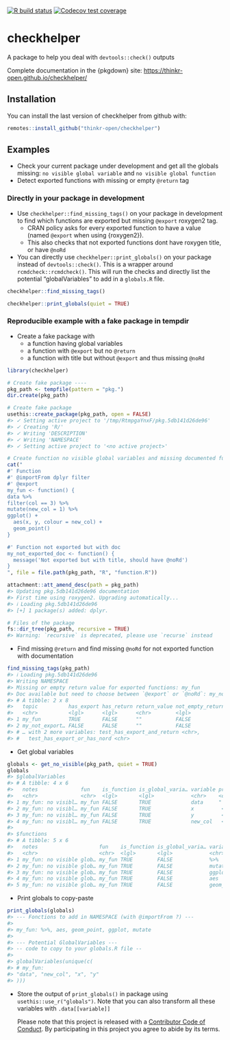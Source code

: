
<!-- README.md is generated from README.Rmd. Please edit that file -->
<!-- badges: start -->

[![R build
status](https://github.com/ThinkR-open/checkhelper/workflows/R-CMD-check/badge.svg)](https://github.com/ThinkR-open/checkhelper/actions)
[![Codecov test
coverage](https://codecov.io/gh/ThinkR-open/checkhelper/branch/master/graph/badge.svg)](https://codecov.io/gh/ThinkR-open/checkhelper?branch=master)
<!-- badges: end -->

# checkhelper

A package to help you deal with `devtools::check()` outputs

Complete documentation in the {pkgdown} site:
<https://thinkr-open.github.io/checkhelper/>

## Installation

You can install the last version of checkhelper from github with:

``` r
remotes::install_github("thinkr-open/checkhelper")
```

## Examples

-   Check your current package under development and get all the globals
    missing: `no visible global variable` and
    `no visible global function`
-   Detect exported functions with missing or empty `@return` tag

### Directly in your package in development

-   Use `checkhelper::find_missing_tags()` on your package in
    development to find which functions are exported but missing
    `@export` roxygen2 tag.
    -   CRAN policy asks for every exported function to have a value
        (named `@export` when using {roxygen2}).
    -   This also checks that not exported functions dont have roxygen
        title, or have `@noRd`
-   You can directly use `checkhelper::print_globals()` on your package
    instead of `devtools::check()`. This is a wrapper around
    `rcmdcheck::rcmdcheck()`. This will run the checks and directly list
    the potential “globalVariables” to add in a `globals.R` file.

``` r
checkhelper::find_missing_tags()

checkhelper::print_globals(quiet = TRUE)
```

### Reproducible example with a fake package in tempdir

-   Create a fake package with
    -   a function having global variables
    -   a function with `@export` but no `@return`
    -   a function with title but without `@export` and thus missing
        `@noRd`

``` r
library(checkhelper)

# Create fake package ----
pkg_path <- tempfile(pattern = "pkg.")
dir.create(pkg_path)

# Create fake package
usethis::create_package(pkg_path, open = FALSE)
#> ✓ Setting active project to '/tmp/RtmpgaYnxF/pkg.5db141d26de96'
#> ✓ Creating 'R/'
#> ✓ Writing 'DESCRIPTION'
#> ✓ Writing 'NAMESPACE'
#> ✓ Setting active project to '<no active project>'

# Create function no visible global variables and missing documented functions
cat("
#' Function
#' @importFrom dplyr filter
#' @export
my_fun <- function() {
data %>%
filter(col == 3) %>%
mutate(new_col = 1) %>%
ggplot() +
  aes(x, y, colour = new_col) +
  geom_point()
}

#' Function not exported but with doc
my_not_exported_doc <- function() {
  message('Not exported but with title, should have @noRd')
}
", file = file.path(pkg_path, "R", "function.R"))

attachment::att_amend_desc(path = pkg_path)
#> Updating pkg.5db141d26de96 documentation
#> First time using roxygen2. Upgrading automatically...
#> ℹ Loading pkg.5db141d26de96
#> [+] 1 package(s) added: dplyr.

# Files of the package
fs::dir_tree(pkg_path, recursive = TRUE)
#> Warning: `recursive` is deprecated, please use `recurse` instead
```

-   Find missing `@return` and find missing `@noRd` for not exported
    function with documentation

``` r
find_missing_tags(pkg_path)
#> ℹ Loading pkg.5db141d26de96
#> Writing NAMESPACE
#> Missing or empty return value for exported functions: my_fun
#> Doc available but need to choose between `@export` or `@noRd`: my_not_exported_doc
#> # A tibble: 2 x 8
#>   topic          has_export has_return return_value not_empty_return_v… has_nord
#>   <chr>          <lgl>      <lgl>      <chr>        <lgl>               <lgl>   
#> 1 my_fun         TRUE       FALSE      ""           FALSE               FALSE   
#> 2 my_not_export… FALSE      FALSE      ""           FALSE               FALSE   
#> # … with 2 more variables: test_has_export_and_return <chr>,
#> #   test_has_export_or_has_nord <chr>
```

-   Get global variables

``` r
globals <- get_no_visible(pkg_path, quiet = TRUE)
globals
#> $globalVariables
#> # A tibble: 4 x 6
#>   notes              fun    is_function is_global_varia… variable proposed      
#>   <chr>              <chr>  <lgl>       <lgl>            <chr>    <chr>         
#> 1 my_fun: no visibl… my_fun FALSE       TRUE             data     " importFrom(…
#> 2 my_fun: no visibl… my_fun FALSE       TRUE             x         <NA>         
#> 3 my_fun: no visibl… my_fun FALSE       TRUE             y         <NA>         
#> 4 my_fun: no visibl… my_fun FALSE       TRUE             new_col   <NA>         
#> 
#> $functions
#> # A tibble: 5 x 6
#>   notes                    fun    is_function is_global_varia… variable proposed
#>   <chr>                    <chr>  <lgl>       <lgl>            <chr>    <chr>   
#> 1 my_fun: no visible glob… my_fun TRUE        FALSE            %>%      <NA>    
#> 2 my_fun: no visible glob… my_fun TRUE        FALSE            mutate   <NA>    
#> 3 my_fun: no visible glob… my_fun TRUE        FALSE            ggplot   <NA>    
#> 4 my_fun: no visible glob… my_fun TRUE        FALSE            aes      <NA>    
#> 5 my_fun: no visible glob… my_fun TRUE        FALSE            geom_po… <NA>
```

-   Print globals to copy-paste

``` r
print_globals(globals)
#> --- Fonctions to add in NAMESPACE (with @importFrom ?) ---
#> 
#> my_fun: %>%, aes, geom_point, ggplot, mutate
#> 
#> --- Potential GlobalVariables ---
#> -- code to copy to your globals.R file --
#> 
#> globalVariables(unique(c(
#> # my_fun: 
#> "data", "new_col", "x", "y"
#> )))
```

-   Store the output of `print_globals()` in package using
    `usethis::use_r("globals")`. Note that you can also transform all
    these variables with `.data[[variable]]`

    Please note that this project is released with a [Contributor Code
    of Conduct](CODE_OF_CONDUCT.md). By participating in this project
    you agree to abide by its terms.
